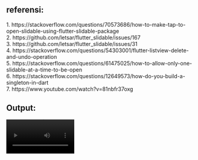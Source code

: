 <h2><b>referensi:</b></h2>
1. https://stackoverflow.com/questions/70573686/how-to-make-tap-to-open-slidable-using-flutter-slidable-package <br>
2. https://github.com/letsar/flutter_slidable/issues/167 <br>
3. https://github.com/letsar/flutter_slidable/issues/31 <br>
4. https://stackoverflow.com/questions/54303001/flutter-listview-delete-and-undo-operation <br>
5. https://stackoverflow.com/questions/61475025/how-to-allow-only-one-slidable-at-a-time-to-be-open <br>
6. https://stackoverflow.com/questions/12649573/how-do-you-build-a-singleton-in-dart <br>
7. https://www.youtube.com/watch?v=81nbfr37oxg <br>

<h2><b>Output:</b></h2>
<video src='https://user-images.githubusercontent.com/80518183/193956264-7ea65c7f-6174-48d0-8b10-0825a5b15ae6.mov' width=180/>





